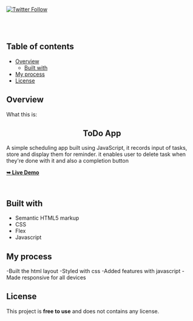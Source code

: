<div>
  
  [![Twitter Follow](https://img.shields.io/twitter/follow/merlinhive?style=social)](https://twitter.com/intent/follow?screen_name=merlinhive)

</div>

  <br />
  <br />

## Table of contents

- [Overview](#overview)
  - [Built with](#built-with)
- [My process](#my-process)
- [License](#License)

## Overview

What this is:

  <h2 align="center">ToDo App</h2>
  <p>A simple scheduling app built using JavaScript, it records input of tasks, store and display them for reminder. it enables user to delete task when they're done with it and also a completion button</p>

<a href="https://hivetodo.netlify.app" target="_blank"><strong>➥ Live Demo</strong></a>

<br />

## Built with

- Semantic HTML5 markup
- CSS
- Flex
- Javascript

## My process

-Built the html layout
-Styled with css
-Added features with javascript
-Made responsive for all devices

## License

This project is **free to use** and does not contains any license.
